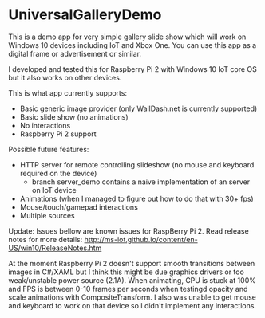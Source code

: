 # UniversalGalleryDemo
This is a demo app for very simple gallery slide show which will work on Windows 10 devices including IoT and Xbox One.
You can use this app as a digital frame or advertisement or similar.

I developed and tested this for Raspberry Pi 2 with Windows 10 IoT core OS but it also works on other devices.

This is what app currently supports:
- Basic generic image provider (only WallDash.net is currently supported)
- Basic slide show (no animations)
- No interactions
- Raspberry Pi 2 support

Possible future features:
- HTTP server for remote controlling slideshow (no mouse and keyboard required on the device)
  - branch server_demo contains a naive implementation of an server on IoT device
- Animations (when I managed to figure out how to do that with 30+ fps)
- Mouse/touch/gamepad interactions
- Multiple sources

Update: Issues bellow are known issues for RaspBerry Pi 2. Read release notes for more details:
http://ms-iot.github.io/content/en-US/win10/ReleaseNotes.htm

At the moment Raspberry Pi 2 doesn't support smooth transitions between images in C#/XAML but I think this might be due graphics drivers or too weak/unstable power source (2.1A).
When animating, CPU is stuck at 100% and FPS is between 0-10 frames per seconds when testingd opacity and scale animations with CompositeTransform.
I also was unable to get mouse and keyboard to work on that device so I didn't implement any interactions.
